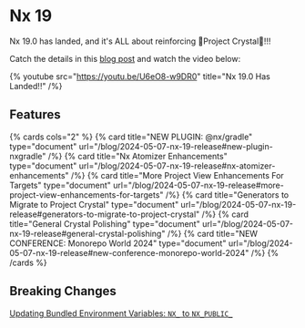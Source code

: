 # Nx 19

Nx 19.0 has landed, and it's ALL about reinforcing 💎Project Crystal💎!!!

Catch the details in this [blog post](/blog/2024-05-07-nx-19-release) and watch the video below:

{% youtube
src="https://youtu.be/U6eO8-w9DR0"
title="Nx 19.0 Has Landed!!"
/%}

## Features

{% cards cols="2" %}
{% card title="NEW PLUGIN: @nx/gradle" type="document" url="/blog/2024-05-07-nx-19-release#new-plugin-nxgradle" /%}
{% card title="Nx Atomizer Enhancements" type="document" url="/blog/2024-05-07-nx-19-release#nx-atomizer-enhancements" /%}
{% card title="More Project View Enhancements For Targets" type="document" url="/blog/2024-05-07-nx-19-release#more-project-view-enhancements-for-targets" /%}
{% card title="Generators to Migrate to Project Crystal" type="document" url="/blog/2024-05-07-nx-19-release#generators-to-migrate-to-project-crystal" /%}
{% card title="General Crystal Polishing" type="document" url="/blog/2024-05-07-nx-19-release#general-crystal-polishing" /%}
{% card title="NEW CONFERENCE: Monorepo World 2024" type="document" url="/blog/2024-05-07-nx-19-release#new-conference-monorepo-world-2024" /%}
{% /cards %}

## Breaking Changes

[Updating Bundled Environment Variables: `NX_` to `NX_PUBLIC_`](/blog/2024-05-07-nx-19-release#breaking-change-updating-bundled-environment-variables-to)
